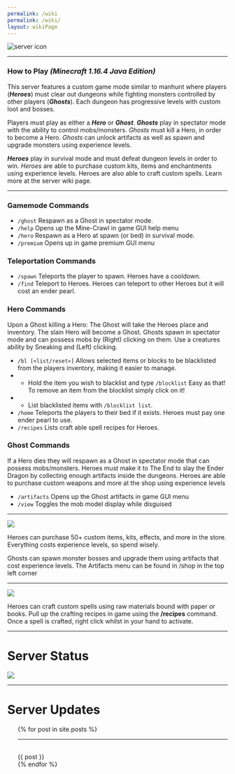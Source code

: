 ```yaml
---
permalink: /wiki
permalink: /wiki/
layout: wikiPage
---
```


<html><img align="center" src="https://www.crawl-survival.com/assets/standard.gif" alt="server icon"></html>

* * *

### How to Play _(Minecraft 1.16.4 Java Edition)_

This server features a custom game mode similar to manhunt where players (_**Heroes**_) must clear out dungeons while fighting monsters controlled by other players (_**Ghosts**_). Each dungeon has progressive levels with custom loot and bosses.

Players must play as either a _**Hero**_ or _**Ghost**_. _**Ghosts**_ play in spectator mode with the ability to control mobs/monsters. _Ghosts_ must kill a Hero, in order to become a Hero. _Ghosts_ can unlock artifacts as well as spawn and upgrade monsters using experience levels.

_**Heroes**_ play in survival mode and must defeat dungeon levels in order to win. _Heroes_ are able to purchase custom kits, items and enchantments using experience levels. Heroes are also able to craft custom spells. Learn more at the server wiki page.

* * *

### Gamemode Commands

- `/ghost` Respawn as a Ghost in spectator mode.
- `/help` Opens up the Mine-Crawl in game GUI help menu
- `/hero` Respawn as a Hero at spawn (or bed) in survival mode.
- `/premium` Opens up in game premium GUI menu

### Teleportation Commands

- `/spawn` Teleports the player to spawn. Heroes have a cooldown.
- `/find` Teleport to Heroes. Heroes can teleport to other Heroes but it will cost an ender pearl.

### Hero Commands
Upon a Ghost killing a Hero: The Ghost will take the Heroes place and inventory. The slain Hero will become a Ghost.
Ghosts spawn in spectator mode and can possess mobs by (Right) clicking on them. Use a creatures ability by Sneaking and (Left) clicking.

- `/bl [<list/reset>]` Allows selected items or blocks to be blacklisted from the players inventory, making it easier to manage.
- - Hold the item you wish to blacklist and type `/blocklist` Easy as that! To remove an item from the blocklist simply click on it!
- - List blacklisted items with `/blocklist list`.
- `/home` Teleports the players to their bed if it exists. Heroes must pay one ender pearl to use.
- `/recipes` Lists craft able spell recipes for Heroes.

### Ghost Commands
If a Hero dies they will respawn as a Ghost in spectator mode that can possess mobs/monsters.
Heroes must make it to The End to slay the Ender Dragon by collecting enough artifacts inside the dungeons.
Heroes are able to purchase custom weapons and more at the shop using experience levels

- `/artifacts` Opens up the Ghost artifacts in game GUI menu
- `/view` Toggles the mob model display while disguised

* * *

![](https://www.crawl-survival.com/assets/Custom+artifacts+&+items.png)

Heroes can purchase 50+ custom items, kits, effects, and more in the store. Everything costs experience levels, so spend wisely.

Ghosts can spawn monster bosses and upgrade them using artifacts that cost experience levels. The Artifacts menu can be found in /shop in the top left corner

* * *

![](https://www.crawl-survival.com/assets/Using+craftable+spells.png)

Heroes can craft custom spells using raw materials bound with paper or books. Pull up the crafting recipes in game using the **/recipes** command. Once a spell is crafted, right click whilst in your hand to activate.

* * *

# Server Status

![](https://camo.githubusercontent.com/5032f4f77c432e23d79f3f3cc30d35cbaa7438a76efda32f89997e6a975fcc08/687474703a2f2f7374617475732e6d636c6976652e65752f4d696e656372616674253230312e31362e332532304a61766125323045646974696f6e2f706c61792e637261776c2d737572766976616c2e636f6d2f32353536352f62616e6e65722e706e67?raw=true)

* * *

# Server Updates
<html>
<ul>
  {% for post in site.posts %}
    <hr><br> {{ post }} <br>
  {% endfor %}
</ul>
</html>